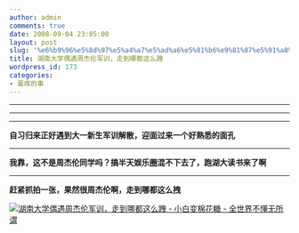 ```yaml
---
author: admin
comments: true
date: 2008-09-04 23:05:00
layout: post
slug: '%e6%b9%96%e5%8d%97%e5%a4%a7%e5%ad%a6%e5%81%b6%e9%81%87%e5%91%a8%e6%9d%b0%e4%bc%a6%e5%86%9b%e8%ae%ad%ef%bc%8c%e8%b5%b0%e5%88%b0%e5%93%aa%e9%83%bd%e8%bf%99%e4%b9%88%e8%b7%a9'
title: 湖南大学偶遇周杰伦军训，走到哪都这么跩
wordpress_id: 173
categories:
- 蛋疼的事
---
```


****  
****  
****  
**自习归来正好遇到大一新生军训解散，迎面过来一个好熟悉的面孔**  
  
****  
**我靠，这不是周杰伦同学吗？搞半天娱乐圈混不下去了，跑湖大读书来了啊**  
  
****  
**赶紧抓拍一张，果然很周杰伦啊，走到哪都这么拽**  
  
  
  
  
[![湖南大学偶遇周杰伦军训，走到哪都这么跩 - 小白变棉花糖 - 全世界不懂无所谓](http://img.blog.163.com/photo/jKrbdKeLM477UBkltn0wDw==/4841932549377165102.jpg)](http://img.blog.163.com/photo/jKrbdKeLM477UBkltn0wDw==/4841932549377165102.jpg)  

